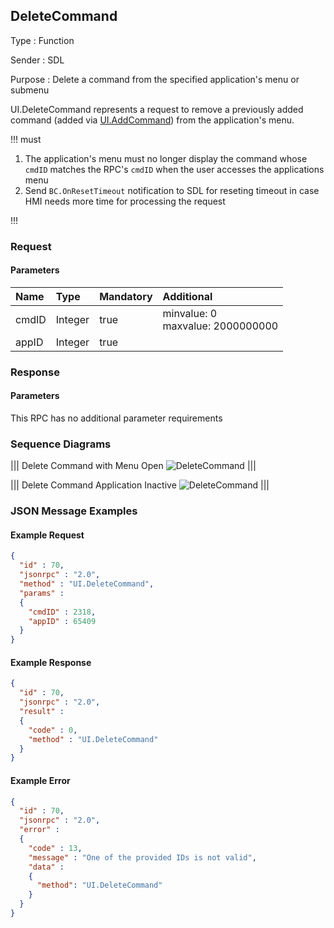 ## DeleteCommand

Type
: Function

Sender
: SDL

Purpose
: Delete a command from the specified application's menu or submenu

UI.DeleteCommand represents a request to remove a previously added command (added via [UI.AddCommand](../addcommand)) from the application's menu.

!!! must

1. The application's menu must no longer display the command whose `cmdID` matches the RPC's `cmdID` when the user accesses the applications menu
2. Send `BC.OnResetTimeout` notification to SDL for reseting timeout in case HMI needs more time for processing the request

!!!

### Request

#### Parameters

|Name|Type|Mandatory|Additional|
|:---|:---|:--------|:---------|
|cmdID|Integer|true|minvalue: 0<br>maxvalue: 2000000000|
|appID|Integer|true||

### Response

#### Parameters

This RPC has no additional parameter requirements

### Sequence Diagrams

|||
Delete Command with Menu Open
![DeleteCommand](./assets/DeleteCommandMenuOpen.png)
|||

|||
Delete Command Application Inactive
![DeleteCommand](./assets/DeleteCommandAppInactive.png)
|||

### JSON Message Examples

#### Example Request

```json
{
  "id" : 70,
  "jsonrpc" : "2.0",
  "method" : "UI.DeleteCommand",
  "params" :
  {
    "cmdID" : 2318,
    "appID" : 65409
  }
}
```

#### Example Response

```json
{
  "id" : 70,
  "jsonrpc" : "2.0",
  "result" :
  {
    "code" : 0,
    "method" : "UI.DeleteCommand"
  }
}
```

#### Example Error

```json
{
  "id" : 70,
  "jsonrpc" : "2.0",
  "error" :
  {
    "code" : 13,
    "message" : "One of the provided IDs is not valid",
    "data" :
    {
      "method": "UI.DeleteCommand"
    }
  }
}
```
